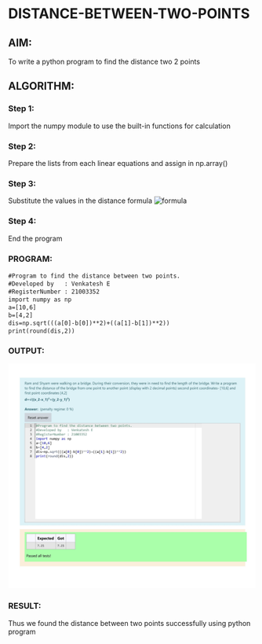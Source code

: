 # DISTANCE-BETWEEN-TWO-POINTS

## AIM:
To write a python program to find the distance two 2 points
## ALGORITHM:
### Step 1: 
Import the numpy module to use the built-in functions for calculation
### Step 2:
Prepare the lists from each linear equations and assign in np.array() 
### Step 3: 
Substitute the values in the distance formula  ![formula](/formula.jpg)
### Step 4:
End the program 
### PROGRAM:
~~~
#Program to find the distance between two points.
#Developed by   : Venkatesh E 
#RegisterNumber : 21003352
import numpy as np
a=[10,6]
b=[4,2]
dis=np.sqrt(((a[0]-b[0])**2)+((a[1]-b[1])**2))
print(round(dis,2))
~~~
### OUTPUT:
![GitHub Logo](Capture.jpg)
### RESULT:
Thus we found the distance between two points successfully using python program